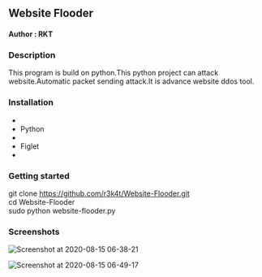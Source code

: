 <h2>Website Flooder </h2>


<h4>Author : RKT </h4>


### Description ###


This  program is build on python.This python project can attack website.Automatic packet sending attack.It is advance website ddos tool.


### Installation ###

<ul>
<li>
<li>Python<li>
<li>Figlet<li>
</li>
</ul>

### Getting started ###

git clone https://github.com/r3k4t/Website-Flooder.git
<br>
cd Website-Flooder
<br>
sudo python website-flooder.py
<br>


### Screenshots ###

![Screenshot at 2020-08-15 06-38-21](https://user-images.githubusercontent.com/69615463/90302527-66ed3780-dec4-11ea-9711-cd0ed2d11b2b.png)
<br>

![Screenshot at 2020-08-15 06-49-17](https://user-images.githubusercontent.com/69615463/90302592-c9463800-dec4-11ea-83a1-23da947c24ae.png)
